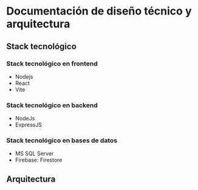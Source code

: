 # Documentación de diseño técnico y arquitectura

## Stack tecnológico

### Stack tecnológico en frontend
- Nodejs
- React
- Vite


### Stack tecnológico en backend
- NodeJs
- ExpressJS

### Stack tecnológico en bases de datos
- MS SQL Server
- Firebase: Firestore

## Arquitectura
